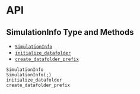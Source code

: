 # API

## SimulationInfo Type and Methods

- [`SimulationInfo`](@ref)
- [`initialize_datafolder`](@ref)
- [`create_datafolder_prefix`](@ref)

```@docs
SimulationInfo
SimulationInfo(;)
initialize_datafolder
create_datafolder_prefix
```

<!-- ```@autodocs
Modules = [VariationalMC]
``` -->